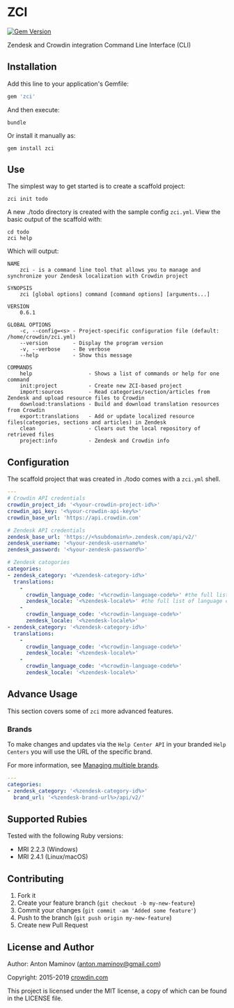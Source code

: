 # ZCI

[![Gem Version](http://img.shields.io/gem/v/zci.svg?style=flat)](http://rubygems.org/gems/zci)

Zendesk and Crowdin integration Command Line Interface (CLI)

## Installation

Add this line to your application's Gemfile:

```ruby
gem 'zci'
```

And then execute:

```console
bundle
```

Or install it manually as:

```console
gem install zci
```

## Use

The simplest way to get started is to create a scaffold project:

```console
zci init todo
```

A new ./todo directory is created with the sample config `zci.yml`. View the basic output of the scaffold with:

```console
cd todo
zci help
```

Which will output:

```console
NAME
    zci - is a command line tool that allows you to manage and synchronize your Zendesk localization with Crowdin project

SYNOPSIS
    zci [global options] command [command options] [arguments...]

VERSION
    0.6.1

GLOBAL OPTIONS
    -c, --config=<s> - Project-specific configuration file (default: /home/crowdin/zci.yml)
    --version        - Display the program version
    -v, --verbose    - Be verbose
    --help           - Show this message

COMMANDS
    help                  - Shows a list of commands or help for one command
    init:project          - Create new ZCI-based project
    import:sources        - Read categories/section/articles from Zendesk and upload resource files to Crowdin
    download:translations - Build and download translation resources from Crowdin
    export:translations   - Add or update localized resource files(categories, sections and articles) in Zendesk
    clean                 - Clears out the local repository of retrieved files
    project:info          - Zendesk and Crowdin info
```

## Configuration

The scaffold project that was created in ./todo comes with a `zci.yml` shell.

```yaml
---
# Crowdin API credentials
crowdin_project_id: '<%your-crowdin-project-id%>'
crowdin_api_key: '<%your-crowdin-api-key%>'
crowdin_base_url: 'https://api.crowdin.com'

# Zendesk API credentials
zendesk_base_url: 'https://<%subdomain%>.zendesk.com/api/v2/'
zendesk_username: '<%your-zendesk-username%>'
zendesk_password: '<%your-zendesk-password%>'

# Zendesk catogories
categories:
- zendesk_category: '<%zendesk-category-id%>'
  translations:
    -
      crowdin_language_code: '<%crowdin-language-code%>' #the full list of language codes: https://support.crowdin.com/api/language-codes/
      zendesk_locale: '<%zendesk-locale%>' #the full list of language codes: https://support.zendesk.com/hc/en-us/articles/203761906-Language-codes-for-Zendesk-supported-languages
    -
      crowdin_language_code: '<%crowdin-language-code%>'
      zendesk_locale: '<%zendesk-locale%>'
- zendesk_category: '<%zendesk-category-id%>'
  translations:
    -
      crowdin_language_code: '<%crowdin-language-code%>'
      zendesk_locale: '<%zendesk-locale%>'
    -
      crowdin_language_code: '<%crowdin-language-code%>'
      zendesk_locale: '<%zendesk-locale%>'
```

## Advance Usage

This section covers some of `zci` more advanced features.

### Brands

To make changes and updates via the `Help Center API` in your branded `Help Centers` you will use the URL of the specific brand.

For more information, see [Managing multiple brands](https://support.zendesk.com/hc/en-us/articles/204577973-Managing-multiple-brands-Professional-Add-on-and-Enterprise-).

```yaml
---
categories:
- zendesk_category: '<%zendesk-category-id%>'
  brand_url: '<%zendesk-brand-url%>/api/v2/'
```

## Supported Rubies

Tested with the following Ruby versions:

- MRI 2.2.3 (Windows)
- MRI 2.4.1 (Linux/macOS)

## Contributing

1. Fork it
2. Create your feature branch (`git checkout -b my-new-feature`)
3. Commit your changes (`git commit -am 'Added some feature'`)
4. Push to the branch (`git push origin my-new-feature`)
5. Create new Pull Request

## License and Author

Author: Anton Maminov (anton.maminov@gmail.com)

Copyright: 2015-2019 [crowdin.com](http://crowdin.com/)

This project is licensed under the MIT license, a copy of which can be found in the LICENSE file.
